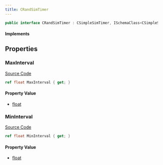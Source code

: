 ```yaml
---
title: CRandSimTimer
---
```


```csharp
public interface CRandSimTimer : CSimpleSimTimer, ISchemaClass<CSimpleSimTimer>, ISchemaClass<CRandSimTimer>, ISchemaField, ISchemaClass, INativeHandle
```

#### Implements

## Properties

### MaxInterval

[Source Code](https://github.com/swiftly-solution/swiftlys2/blob/main/managed/src/SwiftlyS2.Generated/Schemas/Interfaces/CRandSimTimer.cs#L19)

```csharp
ref float MaxInterval { get; }
```

#### Property Value

- [float](https://learn.microsoft.com/dotnet/api/system.single)

### MinInterval

[Source Code](https://github.com/swiftly-solution/swiftlys2/blob/main/managed/src/SwiftlyS2.Generated/Schemas/Interfaces/CRandSimTimer.cs#L17)

```csharp
ref float MinInterval { get; }
```

#### Property Value

- [float](https://learn.microsoft.com/dotnet/api/system.single)

